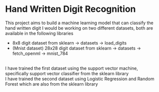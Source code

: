 # Hand Written Digit Recognition  
This project aims to build a machine learning model that can classify the hand written digit
I would be working on two different datasets, both are available in the following libraries 
- 8x8 digit dataset from sklearn &rarr; datasets &rarr; load_digits
- (Mnist dataset) 28x28 digit dataset from sklearn &rarr; datasets &rarr; fetch_openml &rarr; mnist_784
<br>
I have trained the first dataset using the support vector machine, specifically support vector classifier from the sklearn library  <br>
I have trained the second dataset using Logistic Regression and Random Forest which are also from the sklearn library
